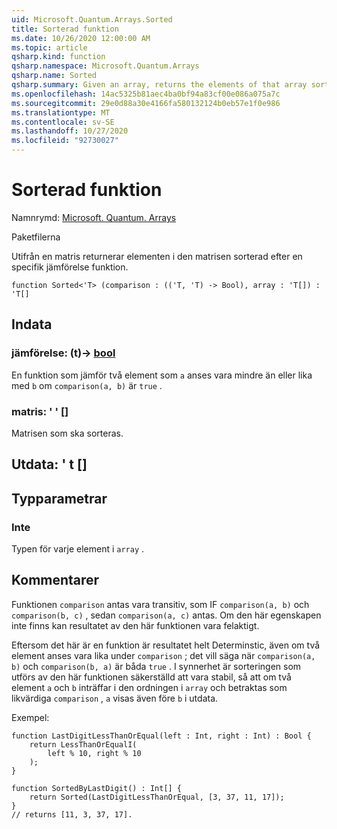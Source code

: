```yaml
---
uid: Microsoft.Quantum.Arrays.Sorted
title: Sorterad funktion
ms.date: 10/26/2020 12:00:00 AM
ms.topic: article
qsharp.kind: function
qsharp.namespace: Microsoft.Quantum.Arrays
qsharp.name: Sorted
qsharp.summary: Given an array, returns the elements of that array sorted by a given comparison function.
ms.openlocfilehash: 14ac5325b81aec4ba0bf94a83cf00e086a075a7c
ms.sourcegitcommit: 29e0d88a30e4166fa580132124b0eb57e1f0e986
ms.translationtype: MT
ms.contentlocale: sv-SE
ms.lasthandoff: 10/27/2020
ms.locfileid: "92730027"
---
```

# <a name="sorted-function"></a>Sorterad funktion

Namnrymd: [Microsoft. Quantum. Arrays](xref:Microsoft.Quantum.Arrays)

Paketfilerna [](https://nuget.org/packages/)


Utifrån en matris returnerar elementen i den matrisen sorterad efter en specifik jämförelse funktion.

```qsharp
function Sorted<'T> (comparison : (('T, 'T) -> Bool), array : 'T[]) : 'T[]
```


## <a name="input"></a>Indata

### <a name="comparison--tt---bool"></a>jämförelse: (t)-> [bool](xref:microsoft.quantum.lang-ref.bool)

En funktion som jämför två element som `a` anses vara mindre än eller lika med `b` om `comparison(a, b)` är `true` .


### <a name="array--t"></a>matris: ' ' []

Matrisen som ska sorteras.



## <a name="output--t"></a>Utdata: ' t []



## <a name="type-parameters"></a>Typparametrar

### <a name="t"></a>Inte

Typen för varje element i `array` .

## <a name="remarks"></a>Kommentarer

Funktionen `comparison` antas vara transitiv, som IF `comparison(a, b)` och `comparison(b, c)` , sedan `comparison(a, c)` antas. Om den här egenskapen inte finns kan resultatet av den här funktionen vara felaktigt.

Eftersom det här är en funktion är resultatet helt Determinstic, även om två element anses vara lika under `comparison` ; det vill säga när `comparison(a, b)` och `comparison(b, a)` är båda `true` .
I synnerhet är sorteringen som utförs av den här funktionen säkerställd att vara stabil, så att om två element `a` och `b` inträffar i den ordningen i `array` och betraktas som likvärdiga `comparison` , `a` visas även före `b` i utdata.

Exempel:

```Q#
function LastDigitLessThanOrEqual(left : Int, right : Int) : Bool {
    return LessThanOrEqualI(
        left % 10, right % 10
    );
}

function SortedByLastDigit() : Int[] {
    return Sorted(LastDigitLessThanOrEqual, [3, 37, 11, 17]);
}
// returns [11, 3, 37, 17].
```